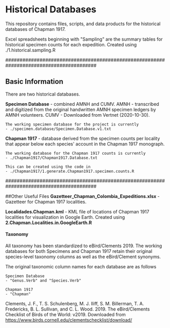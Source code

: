 # Historical Databases

This repository contains files, scripts, and data products for the historical databases of Chapman 1917.

Excel spreadsheets beginning with "Sampling" are the summary tables for historical specimen counts for each expedition. 
Created using ./1.historical.sampling.R



########################################################################################


## Basic Information

There are two historical databases.

**Specimen Database** - combined AMNH and CUMV. 
		AMNH - transcribed and digitized from the original handwritten AMNH specimen ledgers by AMNH volunteers. 
		CUMV - Downloaded from Vertnet (2020-10-30).

	The working specimen database for the project is currently 
	- ./specimen.database/Specimen.Database.v1.txt


**Chapman 1917** - database derived from the specimen counts per locality that appear below each species' account in the Chapman 1917 monograph.

	The working database for the Chapman 1917 counts is currently
	- ./Chapman1917/Chapman1917.Database.txt
	
	This can be created using the code in 
	- ./Chapman1917/1.generate.Chapman1917.specimen.counts.R
	


########################################################################################

##Other Useful Files
**Gazetteer_Chapman_Colombia_Expeditions.xlsx** - Gazetteer for Chapman 1917 localities. 

**Localidades.Chapman.kml** - KML file of locations of Chapman 1917 localities for visualization in Google Earth. Created using **2.Chapman.Localities.in.GoogleEarth.R**



#### Taxonomy
All taxonomy has been standardized to eBird/Clements 2019. The working databases for both Specimens and Chapman 1917 retain their original species-level taxonomy columns as well as the eBird/Clement synonyms. 

The original taxonomic column names for each database are as follows

	Specimen Database
	- "Genus.Verb" and "Species.Verb"

	Chapman 1917
	- "Chapman"



Clements, J. F., T. S. Schulenberg, M. J. Iliff, S. M. Billerman, T. A. Fredericks, B. L. Sullivan, and C. L. Wood. 2019. The eBird/Clements Checklist of Birds of the World: v2019. Downloaded from https://www.birds.cornell.edu/clementschecklist/download/ 

	

 
 